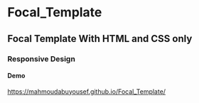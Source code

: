 # Focal_Template

## Focal Template With HTML and CSS only

### Responsive Design

#### Demo
https://mahmoudabuyousef.github.io/Focal_Template/
